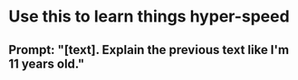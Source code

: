 # Use this to learn things hyper-speed
## Prompt: "[text]. Explain the previous text like I'm 11 years old."

